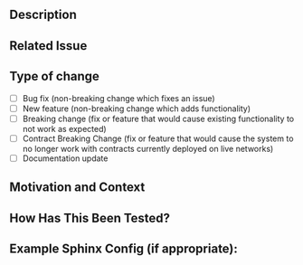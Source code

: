 ## Description
<!--- Describe your changes in detail -->

## Related Issue
<!--- This project only accepts pull requests related to open issues -->
<!--- If suggesting a new feature or change, please open an issue for it first -->
<!--- If fixing a bug, there should be an issue describing it with steps to reproduce -->
<!--- Please link to the issue here: -->

## Type of change
<!--- Please delete options that are not relevant. --->
- [ ] Bug fix (non-breaking change which fixes an issue)
- [ ] New feature (non-breaking change which adds functionality)
- [ ] Breaking change (fix or feature that would cause existing functionality to not work as expected)
- [ ] Contract Breaking Change (fix or feature that would cause the system to no longer work with contracts currently deployed on live networks)
- [ ] Documentation update

## Motivation and Context
<!--- Why is this change required? What problem does it solve? -->

## How Has This Been Tested?
<!--- Please describe in detail how you tested your changes. -->
<!--- Please describe any automated tests you've added to test your changes. -->

## Example Sphinx Config (if appropriate):
